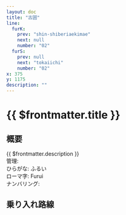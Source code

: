 ```yaml
---
layout: doc
title: "古囲"
line:
  furK:
    prev: "shin-shiberiaekimae"
    next: null
    number: "02"
  furS:
    prev: null
    next: "tokaiichi"
    number: "02"
x: 375
y: 1175
description: ""
---
```


# {{ $frontmatter.title }}
<!-- ![駅の写真の説明](駅の写真のURL) -->

## 概要
{{ $frontmatter.description }}  
管理:   
ひらがな: ふるい  
ローマ字: Furui  
ナンバリング: <Numberling />

## 乗り入れ路線
<LineInfo />
